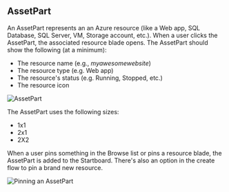 <properties title="AssetPart" pageTitle="AssetPart" description="" authors="mattshel" />

<tags
    ms.service="portalfx"
    ms.workload="portalfx"
    ms.tgt_pltfrm="portalfx"
    ms.devlang="portalfx"
    ms.topic="get-started-article"
    ms.date="07/23/2015" 
    ms.author="mattshel"/>  

<a name="assetpart"></a>
## AssetPart ##

An AssetPart represents an an Azure resource (like a Web app, SQL Database, SQL Server, VM, Storage account, etc.). When a user clicks the AssetPart, the associated resource blade opens. The AssetPart should show the following (at a minimum): 



- The resource name (e.g., *myawesomewebsite*)
- The resource type (e.g. Web app)
- The resource's status (e.g. Running, Stopped, etc.)
- The resource icon

![AssetPart][Assetpart_tile]

The AssetPart uses the following sizes:

- 1x1
- 2x1
- 2X2





When a user pins something in the Browse list or pins a resource blade, the AssetPart is added to the Startboard. There's also an option in the create flow to pin a brand new resource.

![Pinning an AssetPart][Assetpart_pin]

[Assetpart_tile]: ../media/portalfx-ux-assetpart/Assetpart_tile.JPG
[Assetpart_pin]: ../media/portalfx-ux-assetpart/Assetpart_pin.JPG

